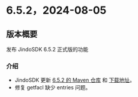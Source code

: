 # 6.5.2，2024-08-05

## 版本概要

发布 JindoSDK 6.5.2 正式版的功能

### 介绍

- JindoSDK 更新 [6.5.2 的 Maven 仓库](oss-maven.md) 和 [下载地址](jindodata_download.md)。
- 修复 getfacl 缺少 entries 问题。
